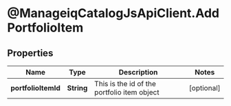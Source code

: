 # @ManageiqCatalogJsApiClient.AddPortfolioItem

## Properties
Name | Type | Description | Notes
------------ | ------------- | ------------- | -------------
**portfolioItemId** | **String** | This is the id of the portfolio item object | [optional] 


